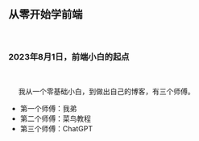 ## 从零开始学前端

&nbsp;

### 2023年8月1日，前端小白的起点 

&nbsp;

&nbsp;&nbsp;&nbsp;&nbsp; 我从一个零基础小白，到做出自己的博客，有三个师傅。

- 第一个师傅：我弟
- 第二个师傅：菜鸟教程
- 第三个师傅：ChatGPT
